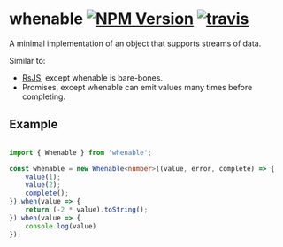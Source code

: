 # whenable [![NPM Version](https://img.shields.io/npm/v/whenable.svg)](https://npmjs.org/package/whenable) [![travis](https://img.shields.io/travis/nicksnyder/whenable.svg?style=flat)](https://travis-ci.org/nicksnyder/whenable)

A minimal implementation of an object that supports streams of data.

Similar to:
- [RsJS](https://github.com/Reactive-Extensions/RxJS), except whenable is bare-bones.
- Promises, except whenable can emit values many times before completing.

## Example

```ts

import { Whenable } from 'whenable';

const whenable = new Whenable<number>((value, error, complete) => {
    value(1);
    value(2);
    complete();
}).when(value => {
    return (-2 * value).toString();
}).when(value => {
    console.log(value)
});
```
